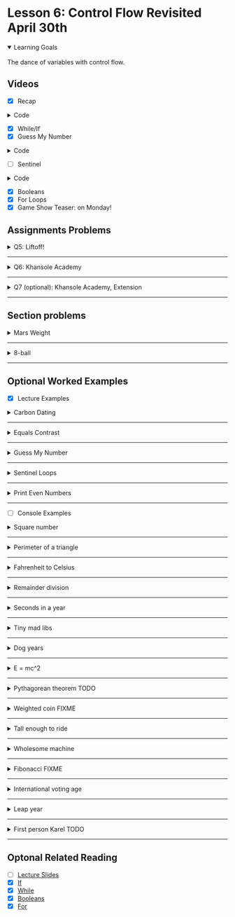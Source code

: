 # Lesson 6: Control Flow Revisited April 30th

<details open>
<summary>Learning Goals</summary>
<br />
The dance of variables with control flow.
</details>

 ## Videos

- [x] Recap

<details>
<summary>Code</summary>

`carbondate.py`
```python
K = -8266.64258429376


def main():
    calculate_age_single_sample():


def calculate_age_single_sample():
    # ask the user to enter the percent of c14 left in their sample
    pct_left = float(input(% of natural c14: ))
    # calc the age
    age = K + math.log(pct_left / 100)
    # print the result
    print("Sample is", str(age), "years old.")
```
</details>

- [x] While/If
- [x] Guess My Number

<details>
<summary>Code</summary>

`carbondate.py`
```python
import random


def main():
    secret_number = random.randint(1, 99)
    guess = int(input("Guess a number between 1 and 99..."))
    while guess != secret_number:
        if guess < secret_number:
            print("Too low")
        else:
            print("Too high")
        print("")
        guess = int(input("Guess a number between 1 and 99..."))
    print("Congrats! The number was:", str(secret_number))


if __name__ == '__main__':
    main()
```
</details>

- [ ] Sentinel

<details>
<summary>Code</summary>

`carbondate.py`
```python
def main():
    number = int(input("Enter a number, -1 to stop: "))
    tot = 0
    while number != -1:
        tot += number
        number = int(input("Enter a number, -1 to stop: "))
    print("Tot:", tot)


if __name__ == '__main__':
    main()
```
</details>


- [x] Booleans
- [x] For Loops
- [x] Game Show Teaser: on Monday!

## Assignments Problems

<details>
<summary>Q5: Liftoff!</summary>
<details open>
<summary>Description</summary>
🚀 countdown.
</details>
<details>
<summary>Code</summary>

`liftoff.py`
```python
"""
Prints out a spaceship launch sequence.
"""

NUM = 11


def main():
    for i in range(NUM):
        if i == 0:
            pass
        else:
            print(NUM - i)
    print("Liftoff!")


if __name__ == '__main__':
    main()
```
</details>
</details>
<hr />

<details>
<summary>Q6: Khansole Academy</summary>
<details open>
<summary>Description</summary>
This program is intended to help people to learn randomly generating two numbers, asking the user for the answer, checking for correctness, and informing a message to communicate if the user input is the right value.
</details>
<details>
<summary>Code</summary>

`khansole_academy.py`
```python
"""
Prints out a randomly generated addition problem
and checks if the user answers correctly.
"""

import random


def main():
    khansole_academy()


def khansole_academy():
    n1 = random.randint(0, 100)
    n2 = random.randint(0, 100)
    tot = n1 + n2

    question = "What is " + str(n1) + " + " + str(n2) + "? "
    print(question)
    answer = ''

    while True:
        try:
            answer = int(input())
            break
        except ValueError:
            print("Answer must be an integer")

    print("Your answer:", answer)

    if (answer == tot):
        print("Correct!")
    else:
        print("Incorrect. The expected answer is", tot)


if __name__ == '__main__':
    main()
```
</details>
</details>
<hr />

<details>
<summary>Q7 (optional): Khansole Academy, Extension</summary>
<details open>
<summary>Description</summary>
As the previous, in a loop.
</details>
<details>
<summary>Code</summary>

`khansole_academy.py`
```python
"""
TODO: Write a description here
"""

import random

NUM_CORRECT_IN_A_ROW = 3


def khansole_academy():
    num_of_correct_answers = 0

    while num_of_correct_answers < NUM_CORRECT_IN_A_ROW:
        n1 = create_random_number()
        n2 = create_random_number()
        tot = n1 + n2

        question = "What is " + str(n1) + " + " + str(n2) + "? "
        print(question)
        answer = ''

        while True:
            try:
                answer = int(input())
                break
            except ValueError:
                print("Answer must be an integer")

        print("Your answer:", answer)

        if (answer == tot):
            num_of_correct_answers += 1
            print("Correct!", num_of_correct_answers)
        else:
            print("Incorrect. The expected answer is", tot)
            num_of_correct_answers = 0

        if num_of_correct_answers == NUM_CORRECT_IN_A_ROW:
            print("Congratulations! ...")
            break


def create_random_number():
    return random.randint(0, 100)


def main():
    khansole_academy()


if __name__ == '__main__':
    main()
```
</details>
</details>
<hr />

## Section problems

<details>
<summary>Mars Weight</summary>
<details open>
<summary>Description</summary>
Last Monday, NASA made history with the first controlled flight on another planet. Its latest Mars Rover, Perseverance, has onboard a 50cm high helicopter called Ingenuity. On Sunday, Ingenuity made its <a href="https://www.nytimes.com/2021/04/25/science/mars-helicopter-nasa.html">third flight</a>, during which it flew faster and further than it had on any of its test flights on Earth. Interestingly, Ingenuity <a href="https://github.com/readme/nasa-ingenuity-helicopter">uses Python</a> for some of its flight modeling software!

When programming Ingenuity, one of the things that NASA engineers need to account for is the fact that due to the weaker gravity on Mars, an Earthling's weight on Mars is 37.8% of their weight on Earth. Write a Python program that prompts an Earthling to enter their weight on Earth and prints their calculated weight on Mars.
</details>
<details>
<summary>Code</summary>

`marsweight.py`
```python
"""
Prompts the user for a weight on Earth
and prints the equivalent weight on Mars.
"""


def main():
    # Fill this function out!
    # earthling_weight = float(input("What is your weight on Heart: "))
    # sigh... :)
    print("The equivalent on Mars:",
        float(input("Enter a weight on Earth: ")) * 0.378)


if __name__ == "__main__":
    main()
```
</details>
</details>
<hr />

<details>
<summary>8-ball</summary>
<details open>
<summary>Description</summary>
The idea behind an 8-ball is very simple. You ask it a yes or no question, and it tells you the answer. The catch is that the answer it chooses is randomly selected from a set of prefabricated responses.
</details>
<details>
<summary>Code</summary>

`8ball.py`
```python
"""
Simulates a magic eight ball.
Prompts the user to type a yes or no question and gives
a random answer from a set of prefabricated responses.
"""
import random


def main():
    answers = ["As I see it, yes.", "Ask again later."]

    while True:
        # question = input("Ask a yes or no question: ")
        # if question == "":
        if input("Ask a yes or no question: ") == "":
            break
        answer = random.randint(0, 1)
        print(answers[answer])


if __name__ == "__main__":
    main()
```
</details>
</details>
<hr />

## Optional Worked Examples

- [x] Lecture Examples

<details>
<summary>Carbon Dating</summary>
<details open>
<summary>Description</summary>
Write a program to calculate how old something is.

Input: what percent of c14 is remaining in the sample?

Output: age of the sample, in years
</details>
<details>
<summary>Code</summary>

`carbondate.py`
```python
import math

# The constant K in the half life formula
K = -8266.64258429376

def main():
    calculate_age_single_sample()

def calculate_age_single_sample():
    # Ask the user to enter the percent of c14 left in their sample
    pct_left = float(input("% of natural c14: "))
    # Calculate the age: https://en.wikipedia.org/wiki/Radiocarbon_dating
    age = K * math.log(pct_left / 100)
    # Print the result
    print("Sample is " + str(age) + " years old.")

if __name__ == '__main__':
    main()
```
</details>
</details>
<hr />

<details>
<summary>Equals Contrast</summary>
<details open>
<summary>Description</summary>
/shrug
</details>
<details>
<summary>Code</summary>

`.py`
```python

```
</details>
</details>
<hr />

<details>
<summary>Guess My Number</summary>
<details open>
<summary>Description</summary>
Guessing a number between 1 and 99.
</details>
<details>
<summary>Code</summary>

`guess_number.py`
```python
"""
Generates a random number between 1 and 99.
Has the user keep guessing until they figure out
what the number is. Tells the user after each guess
if their guess was too high or too low.
"""

import random

def main():
    secret_number = random.randint(1, 99)
    print("I am thinking of a number between 1 and 99...")
    guess = int(input("Enter a guess: "))
    # True if guess is not equal to secret number
    while guess != secret_number:
        # True if guess is less than secret number
        if guess < secret_number:
            print("Your guess is too low")
        else:
            print("Your guess is too high")
        print("") # an empty line
        guess = int(input("Enter a new guess: "))
    print("Congrats! The number was: " + str(secret_number))

if __name__ == '__main__':
    main()
```
</details>
</details>
<hr />

<details>
<summary>Sentinel Loops</summary>
<details open>
<summary>Description</summary>
When the user inputs `-1`, the world ends!
</details>
<details>
<summary>Code</summary>

`sentinel.py`
```python
"""
Asks the user for a number until they enter -1
Reports the total value of all the numbers at the end
"""


def main():
    number = int(input("Enter a number, -1 to stop: "))
    tot = 0
    while number != -1:
        tot += number
        number = int(input("Enter a number, -1 to stop: "))
    print("Tot:", tot)


if __name__ == '__main__':
    main()
```
</details>
</details>
<hr />

<details>
<summary>Print Even Numbers</summary>
<details open>
<summary>Description</summary>
Program to print the first 100 even numbers
</details>
<details>
<summary>Code</summary>

`print_even.py`
```python
"""
Example of using the index variable of a for loop
"""

def main():
    for i in range(100):
        # in a for loop, you have access to
        # a variable which knows how many times the loop
        # has completed
        print(i * 2)

if __name__ == '__main__':
    main()

```
</details>
</details>
<hr />

- [ ] Console Examples

<details>
<summary>Square number</summary>
<details open>
<summary>Description</summary>
Ask the user for a number and print its square (the product of the number times itself).

<div>
<p>$ python square.py</p>
<p>Type a number to see its square: 4</p>
<p>4.0 squared is 16.0</p>
</div>
</details>
<details>
<summary>Code</summary>

`square.py`
```python

def main():
    # incorrect, but...
    print(
        "squared is",
        pow(float(input("Type a number to see its square: ")), 2)
    )


if __name__ == "__main__":
    main()
```
</details>
</details>
<hr />

<details>
<summary>Perimeter of a triangle</summary>
<details open>
<summary>Description</summary>
Prompt the user to enter the lengths of each side of a triangle and then calculate and print the perimeter of the triangle (the sum of all of the side lengths).
</details>
<details>
<summary>Code</summary>

`perimeter.py`
```python
sides = []


def main():
    ask_length_sides()


def ask_length_sides():
    for i in range(3):
        text = "What is the length of side " + str(i + 1) + "? "
        # print(sides)
        sides.append(float(input(text)))
    calc_perimeter(sides)


def calc_perimeter(sides):
    perimeter = 0
    for i in range(len(sides)):
        # print(sides[i])
        perimeter += sides[i]
    print("The perimeter of the triangle is", perimeter)


if __name__ == "__main__":
    main()
```
</details>
</details>
<hr />

<details>
<summary>Fahrenheit to Celsius</summary>
<details open>
<summary>Description</summary>
Write a program which prompts the user for a temperature in Fahrenheit (this can be a number with decimal places!) and outputs the temperature converted to Celsius.
</details>
<details>
<summary>Code</summary>

`f_to_c.py`
```python
def main():
    convert_F_to_C()


def convert_F_to_C():
    # degrees_celsius = (degrees_fahrenheit - 32) * 5/9
    f = float(input("Enter temperature in Fahrenheit: "))
    print("Temperature: ", f, "\bF =", format((f - 32) * 5 / 9, '.2f'), "\bC")


if __name__ == "__main__":
    main()
```
</details>
</details>
<hr />

<details>
<summary>Remainder division</summary>
<details open>
<summary>Description</summary>
Time to ask the user for two numbers, one at a time, and then print the result of dividing the first number by the second and also the remainder of the division.
</details>
<details>
<summary>Code</summary>

`remainder.py`
```python
def main():
    answer()


def answer():
    num1 = float(input("Please enter an integer to be divided: "))
    num2 = float(input("Please enter an integer to divide by: "))
    print("The result of this division is", int(num1 / num2), "with a remainder of", int(num1 % num2))


if __name__ == "__main__":
    main()
```
</details>
</details>
<hr />

<details>
<summary>Seconds in a year</summary>
<details open>
<summary>Description</summary>
Python will calculate the number of seconds in a year, and tell the user what the result is in a nice print statement with the use constants: there are 365 days in a year, 24 hours in a day, 60 minutes in an hour, and 60 seconds per minute.
</details>
<details>
<summary>Code</summary>

`seconds_per_year.py`
```python
DAYS_PER_YEAR = 365
HOURS_PER_DAY = 24
MINUTES_PER_HOUR = 60
SECONDS_PER_MINUTE = MINUTES_PER_HOUR


def main():
    calculate_seconds_per_year()


def calculate_seconds_per_year():
    seconds_per_year = DAYS_PER_YEAR *\
                        HOURS_PER_DAY *\
                        MINUTES_PER_HOUR *\
                        SECONDS_PER_MINUTE
    print(f"There are {seconds_per_year} per year.")


if __name__ == "__main__":
    main()
```
</details>
</details>
<hr />

<details>
<summary>Tiny mad libs</summary>
<details open>
<summary>Description</summary>
The program prompts the user for an adjective, then a noun, then a verb, and then prints a fun sentence with those words!
</details>
<details>
<summary>Code</summary>

`tiny_mad_libs.py`
```python
SENTENCE_START = "Code in Place is fun. I learned to program and used Python to make my " # adjective noun verb


def main():
    tiny_mad_lib()


def tiny_mad_lib():
    adjective = input("Please type an adjective and press enter. ")
    noun = input("Please type a noun and press enter. ")
    verb = input("Please type a verb and press enter. ")
    print(SENTENCE_START + adjective, noun, verb + "!")


if __name__ == "__main__":
    main()
```
</details>
</details>
<hr />

<details>
<summary>Dog years</summary>
<details open>
<summary>Description</summary>
This program asks an user to input an age in human years, and converts it to the equivalent age in dog years.
</details>
<details>
<summary>Code</summary>

`dog_years.py`
```python
"""
Dogs are man's best friend, but they have different lifespans than humans.
If you divide the average human lifespan by the average lifespan of a dog,
you can calculate the multiplier for converting an age in human years to an
age in dog years. The average lifespan of a human is 79 years and the average
lifespan of a dog is 11 years. So, 1 human year
is equal to 79/11 = 7.18 dog years. To convert, say,
3 human years to dog years,
you'd multiply 3 * 7.18 = 21.54 dog years.
That means, if your dog is 3 years old in human years,
they're past their teenage years in dog years!
"""

MULTIPLIER = 7.18


def main():
    calc_dog_age()


def calc_dog_age():
    human_age = float(input("Enter an age in human years: "))
    print(f"That's {human_age * MULTIPLIER} in dog years!")


if __name__ == "__main__":
    main()
```
</details>
</details>
<hr />

<details>
<summary>E = mc^2</summary>
<details open>
<summary>Description</summary>
Program that continually reads in mass from the user and then outputs the equivalent energy using Einstein's mass-energy equivalence formula (E stands for energy, m stands for mass, and C is the speed of light:

<quote>E = m⋅C2</quote>

Almost 100 years ago, Albert Einstein famously discovered that mass and energy are interchangeable and are related by the above equation. You should ask the user for mass (m) in kilograms and use a constant value for the speed of light -- C = 299792458 m/s.
</details>
<details>
<summary>Code</summary>

`emc2.py`
```python
C = 299792458  # m/s


def main():
    mass_to_energy()


def mass_to_energy():
    mass = float(input("Enter kilos of mass: "))
    print("e = m * C^2...")
    print(f"m = {mass} kg")
    print(f"C {C} m/s")
    print(mass * pow(C, 2), "joules of energy!")


if __name__ == "__main__":
    main()
```
</details>
</details>
<hr />

<details>
<summary>Pythagorean theorem TODO</summary>
<details open>
<summary>Description</summary>
On hold!
</details>
<details>
<summary>Code</summary>

`pythagorean.py`
```python

```
</details>
</details>
<hr />

<details>
<summary>Weighted coin FIXME</summary>
<details open>
<summary>Description</summary>
Write a program which will flip a weighted coin.

Coin flips are usually fair, but can be cheated -- a weighted coin is a coin where the probability of heads isn't 50%. Your code should use the random module to "flip" coin where the probability of heads is 70% and print the outcome (heads or tails).
</details>
<details>
<summary>Code</summary>

`weighted_coin.py`
```python
"""
🙈 Trying solution at: https://edstem.org/us/courses/11037/discussion/408746
It passes, example to study
"""


import random
import math

def main():
    countHeads = int(0)
    countTails = int(0)

    inputFlipCount = int(input("Input how many times you want to simulate a weighted coin: "))
    for i in range(inputFlipCount):
        flipCoin = random.randint(1,10)
        if flipCoin <= 7 :
            countHeads = countHeads+1
        else:
            countTails = countTails+1

    countHeadsPerc = float((countHeads/inputFlipCount)*100)
    countTailsPerc = float((countTails/inputFlipCount)*100)

    print("Results for " + str(inputFlipCount) + " coin flips:")
    print("Heads: " + str(countHeads) + " Probobility: " + str(trim(countHeadsPerc,2)) + "%")
    print("Tails: " + str(countTails) + " Probobility: " + str(trim(countTailsPerc,2)) + "%")

def trim(f, n):
    return math.floor(f * 10 ** n) / 10 ** n


if __name__ == "__main__":
    main()
```
</details>
</details>
<hr />

<details>
<summary>Tall enough to ride</summary>
<details open>
<summary>Description</summary>
Write a program which asks the user how tall they are and prints whether or not they're taller than a pre-specified minimum height.
</details>
<details>
<summary>Code</summary>

`tall_enough.py`
```python
MINIMUM_HEIGHT = 50


def main():
    find_if_tall_enough()


def find_if_tall_enough():
    ask_for_stature()
    # tall_enough(stature)


def ask_for_stature():
    # return float(input("How tall are you? "))

    # extension
    while True:
        try:
            stature = input("\nHow tall are you (enter a number or 'bye' to stop)? ")
            if stature == str("bye"):
                print("\nBye bye")
                break
            tall_enough(int(stature))
        except ValueError:
            print("\nPlease, enter a number or 'bye' to stop!")


def tall_enough(stature):
    if stature >= MINIMUM_HEIGHT:
        print("You're tall enough to ride!")
    else:
        print("\nSorry, you are not tall enough.\nTry again, you will be luckier ")


if __name__ == "__main__":
    main()
```
</details>
</details>
<hr />

<details>
<summary>Wholesome machine</summary>
<details open>
<summary>Description</summary>
Write a program which prompts the user to type an affirmation of your choice (we'll use "I am capable of doing anything I put my mind to.") until they type it correctly. Sometimes, especially in the midst of such uncertain times, we just need to be reminded that we are resilient, capable, and strong; this little Python program may be able to help!
</details>
<details>
<summary>Code</summary>

`wholesome.py`
```python
AFFIRMATION = "I am capable of doing anything I put my mind to."


def main():
    wholesome()


def wholesome():
    user_input = input("Please type the following affirmation: I am capable of doing anything I put my mind to. ")
    while user_input != AFFIRMATION:
        print("\nThat was not the affirmation.\n")
        user_input = input("Please type the following affirmation: I am capable of doing anything I put my mind to. ")
    print("That's right! :)")


if __name__ == "__main__":
    main()
```
</details>
</details>
<hr />

<details>
<summary>Fibonacci FIXME</summary>
<details open>
<summary>Description</summary>
Write a program to print terms in the Fibonacci sequence up to a maximum value.

In the 13th century, the Italian mathematician Leonardo Fibonacci, as a way to explain the geometric growth of a population of rabbits, devised a mathematical sequence that now bears his name. The first two terms in this sequence, Fib(0) and Fib(1), are 0 and 1, and every subsequent term is the sum of the preceding two. Thus, the first several terms in the Fibonacci sequence look like this:

Fib(0) = 0
Fib(1) = 1
Fib(2) = 1 (0 + 1)
Fib(3) = 2 (1 + 1)
Fib(4) = 3 (1 + 2)
Fib(5) = 5 (2 + 3)

Write a program that displays the terms in the Fibonacci sequence, starting with Fib(0) and continuing as long as the terms are less than 10,000 (you should store this value as a constant!).
</details>
<details>
<summary>Code</summary>

`fibonacci.py`
```python
MAX_TERM_VALUE = 10000

def main():
    curr_term = 0
    next_term = 1
    while curr_term <= MAX_TERM_VALUE:
        print(curr_term)
        term_after_next = curr_term + next_term
        curr_term = next_term
        next_term = term_after_next


if __name__ == "__main__":
    main()
```
</details>
</details>
<hr />

<details>
<summary>International voting age</summary>
<details open>
<summary>Description</summary>
Write a program which asks a user for their age and lets them know if they can or can't vote in the following three fictional countries.

In the fictional countries of Peturksbouipo, Stanlau, and Mayengua, the voting ages are very different:

    the voting age in Peturksbouipo is 16 (in real life, this is the voting age in, for example, Scotland, Ethiopia, and Austria)

    the voting age in Stanlau is 25 (in real life this is the voting age in the United Arab Emirates)

    the voting age in Mayengua is 48 (in real life, as far as we can tell, this isn't the voting age anywhere)

Your code should prompt the for their age and print whether or not they can vote in Peturksbouipo, Stanlau, or Mayengua.
</details>
<details>
<summary>Code</summary>

`voting.py`
```python

PETURKSBOUIPO = 16
STANLAU = 25
MAYENGUA = 48


def main():
    can_vote()


def can_vote():
    ask_for_age()


def ask_for_age():
    while True:
        try:
            age = input("\nHow old are you? ")
            if age == str("bye"):
                print("\nBye bye")
                break
            # return age
            elif int(age) < PETURKSBOUIPO:
                print("Sorry, you can not vote nowhere!")
            elif PETURKSBOUIPO <= int(age) < STANLAU:
                print("You can vote in Peturksbouipo where the voting age is 16.")
                print("You cannot vote in Stanlau where the voting age is 25.")
                print("You cannot vote in Mayengua where the voting age is 48.")
            elif STANLAU <= int(age) < MAYENGUA:
                print("You can vote in Peturksbouipo where the voting age is 16.")
                print("You can vote in Stanlau where the voting age is 25.")
                print("You cannot vote in Mayengua where the voting age is 48.")
            else:
                print("You can vote in Peturksbouipo where the voting age is 16.")
                print("You can vote in Stanlau where the voting age is 25.")
                print("You can vote in Mayengua where the voting age is 48.")
        except ValueError:
            print("\nPlease, enter a number or 'bye' to stop!")


if __name__ == "__main__":
    main()
```
</details>
</details>
<hr />

<details>
<summary>Leap year</summary>
<details open>
<summary>Description</summary>
Write a program that reads a year from the user and tells whether a given year is a leap year or not.
</details>
<details>
<summary>Code</summary>

`leap_year.py`
```python
def main():
    year = int(input('Please input a year: '))

    # checking whether the provided year is evenly divisibly by 4
    if year % 4 == 0:
        # checking whether the provided year is evenly divisibly by 100
        if year % 100 == 0:
            # checking whether the provided year is evenly divisibly by 400
            if year % 400 == 0:
                print("That's a leap year!")
            else:
                print("That's not a leap year.")
        else:
            print("That's a leap year!")
    else:
        print("That's not a leap year.")


if __name__ == "__main__":
    main()
```
</details>
</details>
<hr />

<details>
<summary>First person Karel TODO</summary>
<details open>
<summary>Description</summary>

</details>
<details>
<summary>Code</summary>

`karel.py`
```python

```
</details>
</details>
<hr />

 ## Optonal Related Reading

- [ ] [Lecture Slides](https://codeinplace2020.github.io/faqs/6-ControlFlowRevisited.pdf)
- [x] [If](https://codeinplace2021.github.io/pythonreader/en/if/)
- [x] [While](https://codeinplace2021.github.io/pythonreader/en/while/)
- [x] [Booleans](https://codeinplace2021.github.io/pythonreader/en/booleans/)
- [x] [For](https://codeinplace2021.github.io/pythonreader/en/for/)
